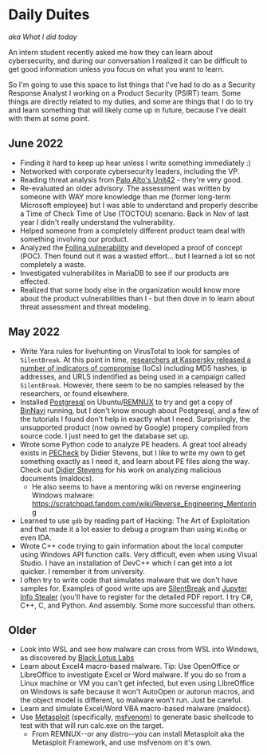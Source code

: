# Daily Duites
*aka What I did today*

An intern student recently asked me how they can learn about cybersecurity, and during our conversation I realized it can be difficult to get good information unless you focus on what you want to learn.

So I'm going to use this space to list things that I've had to do as a Security Response Analyst I working on a Product Security (PSIRT) team.
Some things are directly related to my duties, and some are things that I do to try and learn something that will likely come up in future, because I've dealt with them at some point.

## June 2022
* Finding it hard to keep up hear unless I write something immediately :)
* Networked with corporate cybersecurity leaders, including the VP.
* Reading threat analysis from [Palo Alto's Unit42](https://unit42.paloaltonetworks.com/) - they're very good.
* Re-evaluated an older advisory. The assessment was written by someone with WAY more knowledge than me (former long-term Microsoft employee) but I was able to understand and properly describe a Time of Check Time of Use (TOCTOU) scenario. Back in Nov of last year I didn't really understand the vulnerability.
* Helped someone from a completely different product team deal with something involving our product.
* Analyzed the [Follina vulnerability](https://www.huntress.com/blog/microsoft-office-remote-code-execution-follina-msdt-bug) and developed a proof of concept (POC). Then found out it was a wasted effort... but I learned a lot so not completely a waste.
* Investigated vulnerabilites in MariaDB to see if our products are effected.
* Realized that some body else in the organization would know more about the product vulnerabilities than I - but then dove in to learn about threat assessment and threat modeling.

## May 2022
* Write Yara rules for livehunting on VirusTotal to look for samples of `SilentBreak`. At this point in time, [researchers at Kaspersky released a number of indicators of compromise](https://securelist.com/a-new-secret-stash-for-fileless-malware/106393/) (IoCs) including MD5 hashes, ip addresses, and URLS indentified as being used in a campaign called `SilentBreak`. However, there seem to be no samples released by the researchers, or found elsewhere.
* Installed [Postgresql](https://www.postgresql.org/) on Ubuntu/[REMNUX](https://remnux.org/) to try and get a copy of [BinNavi](https://github.com/google/binnavi) running, but I don't know enough about Postgresql, and a few of the tutorials I found don't help in exactly what I need. Surprisingly, the unsupported product (now owned by Google) propery compiled from source code. I just need to get the database set up.
* Wrote some Python code to analyze PE headers. A great tool already exists in [PECheck](https://blog.didierstevens.com/2020/03/15/pecheck-py-version-0-7-10/) by Didier Stevens, but I like to write my own to get something exactly as I need it, and learn about PE files along the way. Check out [Didier Stevens](https://blog.didierstevens.com/) for his work on analyzing malicious documents (maldocs). 
  * He also seems to have a mentoring wiki on reverse engineering Windows malware: <https://scratchpad.fandom.com/wiki/Reverse_Engineering_Mentoring>
* Learned to use `gdb` by reading part of Hacking: The Art of Exploitation and that made it a lot easier to debug a program than using `Windbg` or even IDA.
* Wrote C++ code trying to gain information about the local computer using Windows API function calls. Very difficult, even when using Visual Studio. I have an installation of DevC++ which I can get into a lot quicker. I remember it from university.
* I often try to write code that simulates malware that we don't have samples for. Examples of good write ups are [SilentBreak](https://securelist.com/a-new-secret-stash-for-fileless-malware/106393/) and [Jupyter Info Stealer](https://blog.morphisec.com/jupyter-infostealer-backdoor-introduction) (you'll have to register for the detailed PDF report. I try C#, C++, C, and Python. And assembly. Some more successful than others.

## Older
* Look into WSL and see how malware can cross from WSL into Windows, as discovered by [Black Lotus Labs](https://blog.lumen.com/windows-subsystem-for-linux-wsl-threats/)
* Learn about Excel4 macro-based malware. Tip: Use OpenOffice or LibreOffice to investigate Excel or Word malware. If you do so from a Linux machine or VM you can't get infected, but even using LibreOffice on Windows is safe because it won't AutoOpen or autorun macros, and the object model is different, so malware won't run. Just be careful.
* Learn and simulate Excel/Word VBA macro-based malware (maldocs).
* Use [Metasploit](https://www.metasploit.com/) (specifically, [msfvenom](https://www.offensive-security.com/metasploit-unleashed/msfvenom/)) to generate basic shellcode to test with that will run calc.exe on the target.
  * From REMNUX--or any distro--you can install Metasploit aka the Metasploit Framework, and use msfvenom on it's own.
